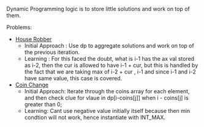 Dynamic Programming logic is to store little solutions and work on top of them.

Problems:
- [House Robber](https://leetcode.com/problems/house-robber/)
	- Initial Approach : Use dp to aggregate solutions and work on top of the previous iteration.
	- Learning : For this faced the doubt, what is i-1 has the ax val stored as i-2, then the cur is allowed to have i-1 + cur,  but this is handled by the fact that we are taking max of i-2 + cur , i-1 and since i-1 and i-2 have same value, this case is covered.
- [Coin Change](https://leetcode.com/problems/coin-change/)
	- Initial Approach: Iterate through the coins array for each element, and then check clue for vlaue in dp[i-coins[j]] when i - coins[j] is greater than 0;
	- Learning: Cant use negative value initially itself because then min condtion will not work, hence instantiate with INT_MAX.
